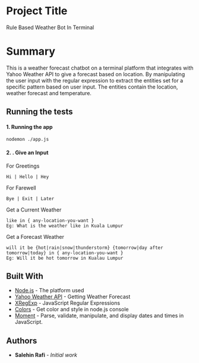 # Project Title

Rule Based Weather Bot In Terminal

# Summary
This is a weather forecast chatbot on a terminal platform that integrates with Yahoo Weather API to give a forecast based on location. By manipulating the user input with the regular expression to extract the entities set for a specific pattern based on user input. The entities contain the location, weather forecast and temperature.

## Running the tests

#### 1. Running the app
```
nodemon ./app.js
````

#### 2. . Give an Input
For Greetings
```
Hi | Hello | Hey
````
For Farewell
```
Bye | Exit | Later
````
Get a Current Weather
```
like in { any-location-you-want }
Eg: What is the weather like in Kuala Lumpur
````
Get a Forecast Weather
```
will it be {hot|rain|snow|thunderstorm} {tomorrow|day after tomorrow|today} in { any-location-you-want }
Eg: Will it be hot tomorrow in Kualau Lumpur
````


## Built With

* [Node.js](https://nodejs.org/en/) - The platform used
* [Yahoo Weather API](https://developer.yahoo.com/weather/) - Getting Weather Forecast
* [XRegExp](http://xregexp.com/) - JavaScript Regular Expressions
* [Colors](https://www.npmjs.com/package/colors) - Get color and style in node.js console
* [Moment](https://momentjs.com/) - Parse, validate, manipulate, and display dates and times in JavaScript.

## Authors

* **Salehin Rafi** - *Initial work*

